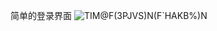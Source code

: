简单的登录界面
![TIM@F(3PJVS)N(F`HAKB%)N](https://github.com/night-see-code/android-login-view/assets/168337781/d76b88ed-1999-4184-8596-2cfca0c79f5c)
